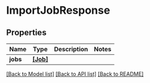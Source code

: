 # ImportJobResponse


## Properties

Name | Type | Description | Notes
------------ | ------------- | ------------- | -------------
**jobs** | [**[Job]**](Job.md) |  | 

[[Back to Model list]](../#documentation-for-models) [[Back to API list]](../#documentation-for-api-endpoints) [[Back to README]](../)


